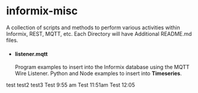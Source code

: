 # informix-misc

A collection of scripts and methods to perform various activities within Informix, REST, MQTT, etc.  Each Directory will have Additional README.md files.


* #### listener.mqtt

    Program examples to insert into the Informix database using the MQTT Wire Listener.  Python and Node examples to insert into **Timeseries**.

test
test2
test3
Test 9:55 am
Test 11:51am
Test 12:05
